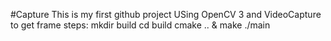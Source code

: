 #Capture
This is my first github project
USing OpenCV 3 and VideoCapture to get frame 
steps:
mkdir build
cd build
cmake .. & make
./main
